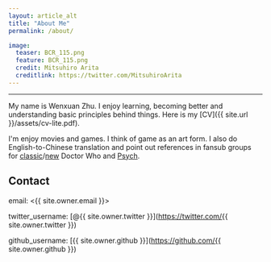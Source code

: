 ```yaml
---
layout: article_alt
title: "About Me"
permalink: /about/

image:
  teaser: BCR_115.png
  feature: BCR_115.png
  credit: Mitsuhiro Arita
  creditlink: https://twitter.com/MitsuhiroArita
---
```


-------------------------------------

My name is Wenxuan Zhu. I enjoy learning, becoming better and understanding basic principles behind things. Here is my [CV]({{ site.url }}/assets/cv-lite.pdf).

I'm enjoy movies and games. I think of game as an art form. I also do English-to-Chinese translation and point out references in fansub groups for [classic](http://www.imdb.com/title/tt0056751/?ref_=nv_sr_2)/[new](http://www.imdb.com/title/tt0436992/?ref_=nv_sr_2) Doctor Who and [Psych](http://www.imdb.com/title/tt0491738/).


Contact
-

email: <{{ site.owner.email }}>

twitter_username: [@{{ site.owner.twitter }}](https://twitter.com/{{ site.owner.twitter }})

github_username:  [{{ site.owner.github }}](https://github.com/{{ site.owner.github }})
